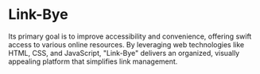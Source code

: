# Link-Bye
Its primary goal is to improve accessibility and convenience, offering swift access to various online resources. By leveraging web technologies like HTML, CSS, and JavaScript, "Link-Bye" delivers an organized, visually appealing platform that simplifies link management.
